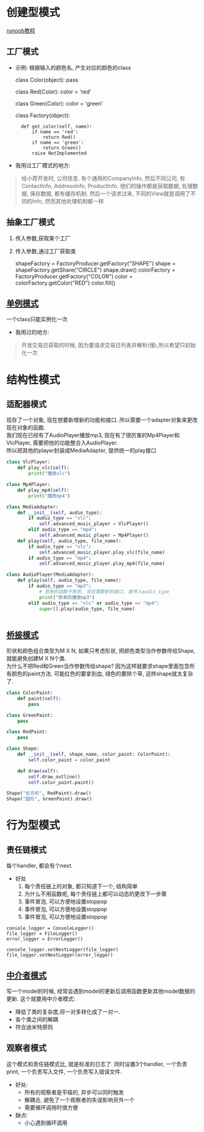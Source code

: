 # 创建型模式
[runoob教程](http://www.runoob.com/design-pattern/factory-pattern.html)

## 工厂模式

* 示例: 根据输入的颜色名, 产生对应的颜色的class


    class Color(object):
        pass


    class Red(Color):
        color = 'red'


    class Green(Color):
        color = 'green'


    class Factory(object):

        def get_color(self, name):
            if name == 'red':
                return Red()
            if name == 'green':
                return Green()
            raise NotImplemented

* 我用过工厂模式的地方:  
> 给小荐开发时, 公司信息. 有个通用的CompanyInfo, 然后不同公司, 有ContactInfo, AddressInfo, ProductInfo. 他们的操作都是获取数据, 处理数据, 保存数据, 都有缓存机制. 然后一个请求过来, 不同的View就是调用了不同的Info, 然而其他处理机制都一样

## 抽象工厂模式

1. 传入参数,获取某个工厂
2. 传入参数,通过工厂获取类


    shapeFactory = FactoryProducer.getFactory("SHAPE")
    shape = shapeFactory.getShare("CIRCLE")
    shape.draw()
    colorFactory = FactoryProducer.getFactory("COLOR")
    color = colorFactory.getColor("RED")
    color.fill()


## [单例模式](./设计模式/单例模式.py)
一个class只能实例化一次

* 我用过的地方:
> 开发交易日获取的时候, 因为要请求交易日列表并解析(慢),所以希望只初始化一次

# 结构性模式
## 适配器模式
现存了一个对象, 现在想要新增新的功能和接口. 所以需要一个adapter对象来更改现在对象的函数.  
我们现在已经有了AudioPlayer播放mp3, 现在有了很厉害的Mp4Player和VlcPlayer, 需要把他的功能整合入AudioPlayer.  
所以把其他的player封装成MediaAdapter, 提供统一的play接口
```python
class VlcPlayer:
    def play_vlc(self):
        print("播放vlc")

class Mp4Player:
    def play_mp4(self):
        print("播放mp4")

class MediaAdapter:
    def __init__(self, audio_type):
        if audio_type == "vlc":
            self.advanced_music_player = VlcPlayer()
        elif audio_type == "mp4":
            self.advanced_music_player = Mp4Player()
    def play(self, audio_type, file_name):
        if audio_type == "vlc":
            self.advanced_music_player.play_vlc(file_name)
        if audio_type == "mp4":
            self.advanced_music_player.play_mp4(file_name)

class AudioPlayer(MediaAdapter):
    def play(self, audio_type, file_name):
        if audio_type == "mp3":
            # 原来的函数不用改, 现在需要新的接口, 能传入audio_type
            print("原来的播放mp3")
        elif audio_type == "vlc" or audio_type == "mp4":
            super().play(audio_type, file_name)
            
```
            

## [桥接模式](./设计模式/桥接模式.py)
形状和颜色组合类型为M X N, 如果只考虑形状, 把颜色类型当作参数传给Shape, 就能避免创建M X N个类.  
为什么不把Red和Green当作参数传给shape? 因为这样就要求shape里面包含所有颜色的paint方法. 可能红色的要拿到血, 绿色的要除个草, 这样shape就太复杂了.
```python
class ColorPaint:
    def paint(self):
        pass

class GreenPaint:
    pass

class RedPaint:
    pass

class Shape:
    def __init__(self, shape_name, color_paint: ColorPaint):
        self.color_paint = color_paint

    def draw(self):
        self.draw_outline()
        self.color_paint.paint()

Shape("长方形", RedPaint).draw()
Shape("圆形", GreenPaint).draw()
```

# 行为型模式
## 责任链模式
每个handler, 都会有个next.
* 好处
    1. 每个责任链上的对象, 都只知道下一个, 结构简单
    2. 为什么不用函数呢, 每个责任链上都可以动态的更改下一步骤
    3. 事件冒泡, 可以方便地设置stoppop
    3. 事件冒泡, 可以方便地设置stoppop
    3. 事件冒泡, 可以方便地设置stoppop
```
console_logger = ConsoleLogger()
file_logger = FileLogger()
error_logger = ErrorLogger()

console_logger.setNextLogger(file_logger)
file_logger.setNextLogger(error_logger)
```

## [中介者模式](https://www.runoob.com/design-pattern/mediator-pattern.html)
写一个model的时候, 经常会遇到model的更新后调用函数更新其他model数据的更新. 这个就要用中介者模式:

* 降低了类的复杂度,将一对多转化成了一对一.
* 各个类之间的解耦
* 符合迪米特原则

## 观察者模式
这个模式和责任链模式比, 就是标准的日志了. 同时设置3个handler, 一个负责print, 一个负责写入文件, 一个负责写入错误文件. 
* 好处:
    * 所有的观察者是平级的, 异步可以同时触发
    * 解耦合, 避免了一个观察者的失误影响另外一个
    * 需要循环调用时很方便
* 缺点:
    * 小心遇到循环调用
